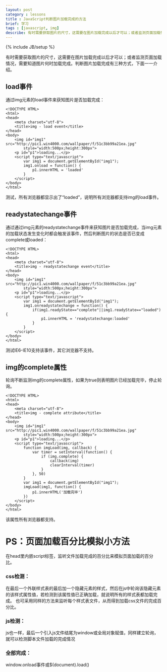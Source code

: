 ```yaml
---
layout: post
category : lessons
title : JavaScript判断图片加载完成的方法
brief: 学习
tags : [javascript, img]
describe: 有时需要获取图片的尺寸，这需要在图片加载完成以后才可以；或者监测页面加载情况，需要知道图片何时加载完成。判断图片加载完成有三种方式。
---
```

{% include JB/setup %}

有时需要获取图片的尺寸，这需要在图片加载完成以后才可以；或者监测页面加载情况，需要知道图片何时加载完成。判断图片加载完成有三种方式，下面一一介绍。

## load事件

通过img元素的load事件来获知图片是否加载完成：

	<!DOCTYPE HTML>
	<html>
	<head>
	    <meta charset="utf-8">
	    <title>img - load event</title>
	</head>
	<body>
	    <img id="img1" src="http://pic1.win4000.com/wallpaper/f/51c3bb99a21ea.jpg" 
			style="width:500px;height:300px">
	    <p id="p1">loading...</p>
	    <script type="text/javascript">
			var img1 = document.getElementById("img1");
	        img1.onload = function() {
	            p1.innerHTML = 'loaded'
	        }
	    </script>
	</body>
	</html>

测试，所有浏览器都显示出了“loaded”，说明所有浏览器都支持img的load事件。

## readystatechange事件
通过通过img元素的readystatechange事件来获知图片是否加载完成，当img元素的加载状态发生变化时都会触发该事件，然后判断图片的状态是否已变成complete或loaded：

	<!DOCTYPE HTML>
	<html>
	<head>
	    <meta charset="utf-8">
	    <title>img - readystatechange event</title>
	</head>
	<body>
	    <img id="img1" src="http://pic1.win4000.com/wallpaper/f/51c3bb99a21ea.jpg"
			style="width:500px;height:300px">
	    <p id="p1">loading...</p>
	    <script type="text/javascript">
			var img1 = document.getElementById("img1");
	        img1.onreadystatechange = function() {
	            if(img1.readyState=="complete"||img1.readyState=="loaded"){
	                p1.innerHTML = 'readystatechange:loaded'
	            }
	        }
	    </script>
	</body>
	</html>

测试IE6-IE10支持该事件，其它浏览器不支持。

## img的complete属性
轮询不断监测img的complete属性，如果为true则表明图片已经加载完毕，停止轮询。

	<!DOCTYPE HTML>
	<html>
	<head>
	    <meta charset="utf-8">
	    <title>img - complete attribute</title>
	</head>
	<body>
	    <img id="img1" src="http://pic1.win4000.com/wallpaper/f/51c3bb99a21ea.jpg"
			style="width:500px;height:300px">
	    <p id="p1">loading...</p>
	    <script type="text/javascript">
	        function imgLoad(img, callback) {
	            var timer = setInterval(function() {
	                if (img.complete) {
	                    callback(img)
	                    clearInterval(timer)
	                }
	            }, 50)
	        }
			var img1 = document.getElementById("img1");
	        imgLoad(img1, function() {
	            p1.innerHTML('加载完毕')
	        })
	    </script>
	</body>
	</html>

该属性所有浏览器都支持。


# PS：页面加载百分比模拟小方法

在head里内嵌script标签，监听文件加载完成的百分比来模拟页面加载的百分比。

### css检测：
在最后一个外联样式表的最后加一个隐藏元素的样式，然后在js中轮询该隐藏元素的该样式属性值，若检测到该属性值已正确加载，就说明所有的样式表都加载完成。
也可采用同样的方法来监听每个样式表文件，从而得到加载css文件的完成百分比。

### js检测：
js也一样，最后一个引入js文件结尾为window或全局对象赋值，同样建立轮询，就可以检测脚本文件加载的完成情况

### 全部完成：
window.onload事件或$(document).load()